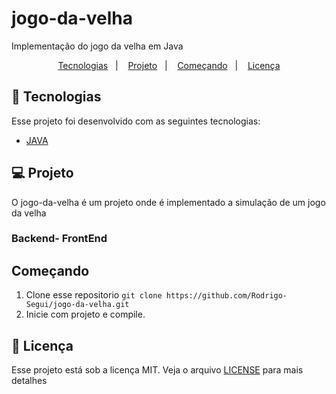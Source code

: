 # jogo-da-velha
Implementação do jogo da velha em Java

<p align="center">
  <a href="#rocket-tecnologias">Tecnologias</a>&nbsp;&nbsp;&nbsp;|&nbsp;&nbsp;&nbsp;
  <a href="#💻-projeto">Projeto</a>&nbsp;&nbsp;&nbsp;|&nbsp;&nbsp;&nbsp;
  <a href="#começando">Começando</a>&nbsp;&nbsp;&nbsp;|&nbsp;&nbsp;&nbsp;
  <a href="#memo-licença">Licença</a>
</p>

## :rocket: Tecnologias

Esse projeto foi desenvolvido com as seguintes tecnologias:

- [JAVA](https://docs.oracle.com/en/java/)

## 💻 Projeto
 
O jogo-da-velha é um projeto onde é implementado a simulação de um jogo da velha
### Backend- FrontEnd


## Começando

 1. Clone esse repositorio ```git clone https://github.com/Rodrigo-Segui/jogo-da-velha.git```
 2. Inicie  com projeto e compile.
  
 ## :memo: Licença

Esse projeto está sob a licença MIT. Veja o arquivo [LICENSE](https://github.com/Rodrigo-Segui/jogo-da-velha/blob/master/LICENSE) para mais detalhes
